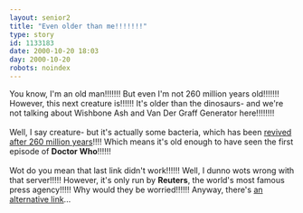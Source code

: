 ```yaml
---
layout: senior2
title: "Even older than me!!!!!!!"
type: story
id: 1133183
date: 2000-10-20 18:03
day: 2000-10-20
robots: noindex
---
```

You know, I'm an old man!!!!!!! But even I'm not 260 million years old!!!!!!! However, this next creature is!!!!!! It's older than the dinosaurs- and we're not talking about Wishbone Ash and Van Der Graff Generator here!!!!!!!!<br/> <br/>Well, I say creature- but it's actually some bacteria, which has been <a href="http://www.reuters.com/news_article.jhtml?type=science&amp;Repository=SCIENCE_REP&amp;RepositoryStoryID=%2Fnews%2FIDS%2FScience%2FSCIENCE-BACTERIA-CREATURE-DC_NEW.XML">revived after 260 million years</a>!!!! Which means it's old enough to have seen the first episode of <b>Doctor Who</b>!!!!!!<br/> <br/>Wot do you mean that last link didn't work!!!!!! Well, I dunno wots wrong with that server!!!!! However, it's only run by <b>Reuters</b>, the world's most famous press agency!!!!! Why would they be worried!!!!!! Anyway, there's <a href="http://www.reuters.com/news.jhtml?type=science">an alternative link</a>...
